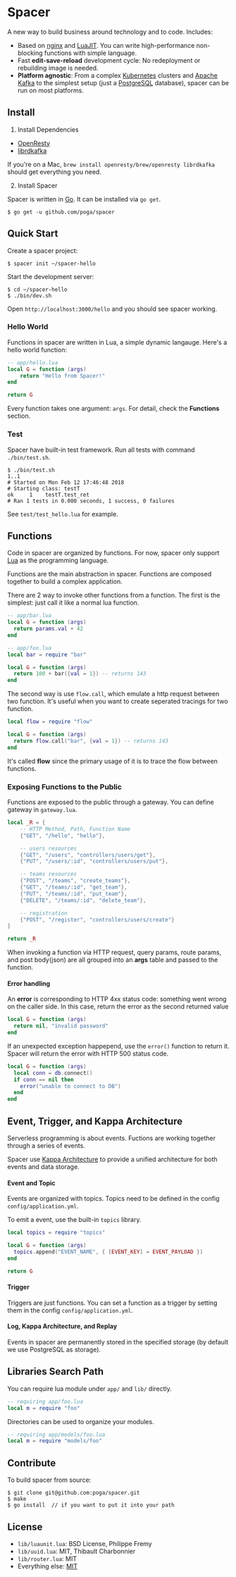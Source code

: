 # Spacer

A new way to build business around technology and to code. Includes:

* Based on [nginx](https://nginx.org) and [LuaJIT](http://luajit.org/). You can write high-performance non-blocking functions with simple language.
* Fast **edit-save-reload** development cycle: No redeployment or rebuilding image is needed.
* **Platform agnostic**: From a complex [Kubernetes](https://kubernetes.io/) clusters and [Apache Kafka](https://kafka.apache.org/) to the simplest setup (just a [PostgreSQL](https://www.postgresql.org/) database), spacer can be run on most platforms.

## Install

1. Install Dependencies

* [OpenResty](https://openresty.org/)
* [librdkafka](https://github.com/edenhill/librdkafka)

If you're on a Mac, `brew install openresty/brew/openresty librdkafka` should get everything you need.

2. Install Spacer

Spacer is written in [Go](https://golang.org/). It can be installed via `go get`.

```
$ go get -u github.com/poga/spacer
```

## Quick Start

Create a spacer project:

```
$ spacer init ~/spacer-hello
```

Start the development server:

```
$ cd ~/spacer-hello
$ ./bin/dev.sh
```

Open `http://localhost:3000/hello` and you should see spacer working.

### Hello World

Functions in spacer are written in Lua, a simple dynamic langauge. Here's a hello world function:

```lua
-- app/hello.lua
local G = function (args)
    return "Hello from Spacer!"
end

return G
```

Every function takes one argument: `args`. For detail, check the **Functions** section.

### Test

Spacer have built-in test framework. Run all tests with command `./bin/test.sh`.

```
$ ./bin/test.sh
1..1
# Started on Mon Feb 12 17:46:48 2018
# Starting class: testT
ok     1	testT.test_ret
# Ran 1 tests in 0.000 seconds, 1 success, 0 failures
```

See `test/test_hello.lua` for example.

## Functions

Code in spacer are organized by functions. For now, spacer only support [Lua](https://www.lua.org/) as the programming language.

Functions are the main abstraction in spacer. Functions are composed together to build a complex application.

There are 2 way to invoke other functions from a function. The first is the simplest: just call it like a normal lua function.

```lua
-- app/bar.lua
local G = function (args)
  return params.val + 42
end

-- app/foo.lua
local bar = require "bar"

local G = function (args)
  return 100 + bar({val = 1}) -- returns 143
end
```

The second way is use `flow.call`, which emulate a http request between two function. It's useful when you want to create seperated tracings for two function.

```lua
local flow = require "flow"

local G = function (args)
  return flow.call("bar", {val = 1}) -- returns 143
end
```

It's called **flow** since the primary usage of it is to trace the flow between functions.

### Exposing Functions to the Public

Functions are exposed to the public through a gateway. You can define gateway in `gateway.lua`.

```lua
local _R = {
    -- HTTP Method, Path, Function Name
    {"GET", "/hello", "hello"},

    -- users resources
    {"GET", "/users", "controllers/users/get"},
    {"PUT", "/users/:id", "controllers/users/put"},

    -- teams resources
    {"POST", "/teams", "create_teams"},
    {"GET", "/teams/:id", "get_team"},
    {"PUT", "/teams/:id", "put_team"},
    {"DELETE", "/teams/:id", "delete_team"},

    -- registration
    {"POST", "/register", "controllers/users/create"}
}

return _R
```

When invoking a function via HTTP request, query params, route params, and post body(json) are all grouped into an **args** table and passed to the function.

#### Error handling

An **error** is corresponding to HTTP 4xx status code: something went wrong on the caller side. In this case, return the error as the second returned value

```lua
local G = function (args)
  return nil, "invalid password"
end
```

If an unexpected exception happepend, use the `error()` function to return it. Spacer will return the error with HTTP 500 status code.

```lua
local G = function (args)
  local conn = db.connect()
  if conn == nil then
    error("unable to connect to DB")
  end
end
```

## Event, Trigger, and Kappa Architecture

Serverless programming is about events. Fuctions are working together through a series of events.

Spacer use [Kappa Architecture](http://kappa-architecture.com) to provide a unified architecture for both events and data storage.

#### Event and Topic

Events are organized with topics. Topics need to be defined in the config `config/application.yml`.

To emit a event, use the built-in `topics` library.

```lua
local topics = require "topics"

local G = function (args)
  topics.append("EVENT_NAME", { [EVENT_KEY] = EVENT_PAYLOAD })
end

return G
```

#### Trigger

Triggers are just functions. You can set a function as a trigger by setting them in the config `config/application.yml`.

#### Log, Kappa Architecture, and Replay

Events in spacer are permanently stored in the specified storage (by default we use PostgreSQL as storage).

## Libraries Search Path

You can require lua module under `app/` and `lib/` directly.

```lua
-- requiring app/foo.lua
local m = require "foo"
```

Directories can be used to organize your modules.

```lua
-- requiring app/models/foo.lua
local m = require "models/foo"
```

## Contribute

To build spacer from source:

```
$ git clone git@github.com:poga/spacer.git
$ make
$ go install  // if you want to put it into your path
```

## License

* `lib/luaunit.lua`: BSD License, Philippe Fremy
* `lib/uuid.lua`: MIT, Thibault Charbonnier
* `lib/router.lua`: MIT
* Everything else: [MIT](./LICENSE)

